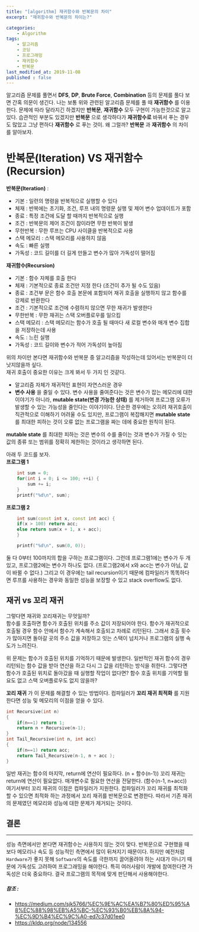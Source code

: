 ```yaml
---
title: "[algorithm] 재귀함수와 반복문의 차이"
excerpt: "재귀함수와 반복문의 차이는?"

categories:
    - Algorithm
tags:
    - 알고리즘
    - 코딩
    - 프로그래밍
    - 재귀함수
    - 반복문
last_modified_at: 2019-11-08
published : false
---  
```

알고리즘 문제를 풀면서 __DFS__, __DP__, __Brute Force__, __Combination__ 등의 문제를 풀다 보면 간혹 의문이 생긴다. 나는 보통 위와 관련된 알고리즘 문제를 풀 때 __재귀함수__ 를 이용한다. 문제에 따라 달라지긴 하겠지만 __반복문__, __재귀함수__ 모두 구현이 가능한것으로 알고있다. 습관적인 부분도 있겠지만 __반복문__ 으로 생각하다가 __재귀함수로__ 바꿔서 푸는 경우도 많았고 그냥 편하다 __재귀함수__ 로 푸는 것이. 왜 그럴까? __반복문__ 과 __재귀함수__ 의 차이를 알아보자.

# __반복문(Iteration)__ VS __재귀함수(Recursion)__  
__반복문(Iteration)__ :  
  + 기본 : 일련의 명령을 반복적으로 실행할 수 있다
  + 체재 : 반복에는 초기화, 조건, 루프 내의 명령문 실행 및 제어 변수 업데이트가 포함
  + 종료 : 특정 조건에 도달 할 때까지 반복적으로 실행
  + 조건 : 반복문의 제어 조건이 참이라면 무한 반복이 발생
  + 무한반복 : 무한 루프는 CPU 사이클을 반복적으로 사용
  + 스택 메모리 : 스택 메모리를 사용하지 않음
  + 속도 : 빠른 실행
  + 가독성 : 코드 길이를 더 길게 만들고 변수가 많아 가독성이 떨어짐
  
__재귀함수(Recursion)__   
  + 기본 : 함수 자체를 호출 한다
  + 체재 : 기본적으로 종료 조건만 지정 한다 (조건이 추가 될 수도 있음)
  + 종료 : 조건부 문은 함수 호출 본문에 포함되어 재귀 호출을 실행하지 않고 함수를 강제로 반환한다  
  + 조건 : 기본적으로 조건에 수렴하지 않으면 무한 재귀가 발생한다
  + 무한반복 : 무한 재귀는 스택 오버플로우를 일으킴
  + 스택 메모리 : 스택 메모리는 함수가 호출 될 때마다 새 로컬 변수와 매개 변수 집합을 저장하는데 사용  
  + 속도 : 느린 실행
  + 가독성 : 코드 길이와 변수가 적어 가독성이 높아짐

위의 차이만 본다면 재귀함수와 반복문 중 알고리즘을 작성하는데 있어서는 반복문이 더 낫지않을까 싶다.  
재귀 호출이 중요한 이유는 크게 봐서 두 가지 인 것같다.
  + 알고리즘 자체가 재귀적인 표현이 자연스러운 경우
  + __변수 사용__ 을 줄일 수 있다.
변수 사용을 줄여준다는 것은 변수가 잡는 메모리에 대한 이야기가 아니라, __mutable state(변경 가능한 상태)__ 를 제거하여 프로그램 오류가 발생할 수 있는 가능성을 줄인다는 이야기이다. 단순한 경우에는 오히려 재귀호출이 직관적으로 이해하기 어려울 수도 있지만, 프로그램이 복잡해지면 __mutable state__ 를 최대한 피하는 것이 오류 없는 프로그램을 짜는 데에 중요한 원칙이 된다.  

__mutable state__ 를 최대한 피하는 것은 변수의 수를 줄이는 것과 변수가 가질 수 잇는 값의 종류 또는 범위를 정확히 제한하는 것이라고 생각하면 된다.

아래 두 코드를 보자.  
__프로그램 1__  
```cpp
    int sum = 0;
    for(int i = 0; i <= 100; ++i) {
        sum += i;
    }
    printf("%d\n", sum);
```  
__프로그램 2__  
```cpp  
    int sum(const int x, const int acc) {
    if(x > 100) return acc;
    else return sum(x + 1, x + acc);
    }

    printf("%d\n", sum(0, 0));
```
둘 다 0부터 100까지의 합을 구하는 프로그램이다.
그런데 프로그램1에는 변수가 두 개 있고, 프로그램2에는 변수가 하나도 없다. (프로그램2에서 x와 acc는 변수가 아님, 값이 바뀔 수 없다.) 그리고 이 경우에는 tail recursion이기 때문에 컴파일러가 똑똑하다면 루프를 사용하는 경우와 동일한 성능을 보장할 수 있고 stack overflow도 없다.
  
## 재귀 vs 꼬리 재귀
그렇다면 재귀와 꼬리재귀는 무엇일까?  
함수를 호출하면 함수가 호출된 위치를 주소 값이 저장되어야 한다. 함수가 재귀적으로 호출될 경우 함수 안에서 함수가 계속해서 호출되고 차례로 리턴된다. 그래서 호출 횟수가 많아지면 돌아갈 곳의 주소 값을 저장하고 잇는 스택이 넘치거나 프로그램의 실행 속도가 느려진다.  
  
위 문제는 함수가 호출된 위치를 기억하기 때문에 발생한다. 일반적인 재귀 함수의 경우 리턴되는 함수 값을 받아 연산을 하고 다시 그 값을 리턴하는 방식을 취한다. 그렇다면 함수가 호출된 위치로 돌아갔을 때 실행할 작업이 없다면? 함수 호출 위치를 기억할 필요도 없고 스택 오버플로우도 없지 않을까?  
  
__꼬리 재귀__ 가 이 문제를 해결할 수 있는 방법이다. 컴파일러가 __꼬리 재귀 최적화__ 를 지원한다면 성능 및 메모리의 이점을 얻을 수 있다.  
```cpp 
int Recursive(int n) 
{
    if(n==1) return 1;
    return n + Recursive(n-1);
}
int Tail_Recursive(int n, int acc)
{
    if(n==1) return acc;
    return Tail_Recursive(n-1, n + acc );
}
```  
일반 재귀는 함수의 마지막, return에 연산이 필요하다. (n + 함수(n-1))
꼬리 재귀는 return에 연산이 필요없다. 매개변수로 필요한 연산을 전달한다. (함수(n-1, n+acc))
여기서부터 꼬리 재귀의 이점은 컴파일러가 지원한다. 컴파일러가 꼬리 재귀를 최적화 할 수 있으면 최적화 하는 과정에서 꼬리 재귀를 반복문으로 변경한다.
따라서 기존 재귀의 문제였던 메모리와 성능에 대한 문제가 제거되는 것이다. 

## 결론 
***  

 성능 측면에서만 본다면 재귀함수는 사용하지 않는 것이 맞다. 반복문으로 구현했을 때 보다 메모리나 속도 등 성능적인 측면에서 많이 뒤쳐지기 때문이다. 하지만 예전처럼 `Hardware`가 좋지 못해 `Software`의 속도를 극한까지 끌어올려야 하는 시대가 아니기 때문에 가독성도 고려하여 프로그래밍을 해야한다. 특히 여러사람이 개발에 참여한다면 가독성은 더욱 중요하다. 결국 프로그램의 목적에 맞게 판단해서 사용해야한다.




##### 참조 : 
  + <https://medium.com/sjk5766/%EC%9E%AC%EA%B7%80%ED%95%A8%EC%88%98%EB%A5%BC-%EC%93%B0%EB%8A%94-%EC%9D%B4%EC%9C%A0-ed7c37d01ee0>  
  + <https://kldp.org/node/134556>
